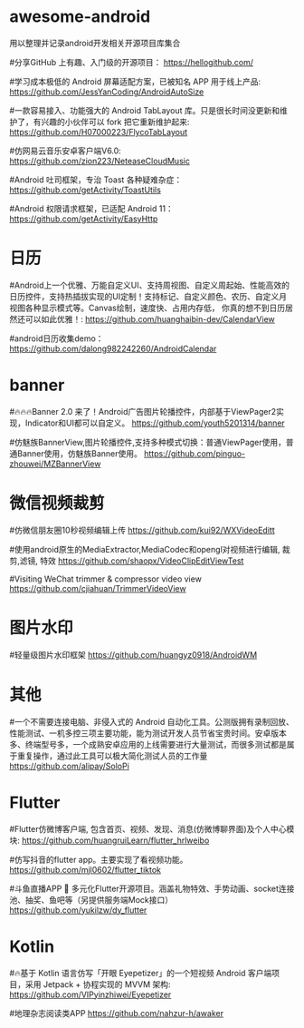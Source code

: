 # awesome-android
用以整理并记录android开发相关开源项目库集合

#分享GitHub 上有趣、入门级的开源项目：
https://hellogithub.com/

#学习成本极低的 Android 屏幕适配方案，已被知名 APP 用于线上产品:
https://github.com/JessYanCoding/AndroidAutoSize


#一款容易接入、功能强大的 Android TabLayout 库。只是很长时间没更新和维护了，有兴趣的小伙伴可以 fork 把它重新维护起来:
https://github.com/H07000223/FlycoTabLayout

#仿网易云音乐安卓客户端V6.0:
https://github.com/zion223/NeteaseCloudMusic


#Android 吐司框架，专治 Toast 各种疑难杂症：
https://github.com/getActivity/ToastUtils

#Android 权限请求框架，已适配 Android 11：
https://github.com/getActivity/EasyHttp

# 日历
#Android上一个优雅、万能自定义UI、支持周视图、自定义周起始、性能高效的日历控件，支持热插拔实现的UI定制！支持标记、自定义颜色、农历、自定义月视图各种显示模式等。Canvas绘制，速度快、占用内存低，
你真的想不到日历居然还可以如此优雅！:
https://github.com/huanghaibin-dev/CalendarView

#android日历收集demo：
https://github.com/dalong982242260/AndroidCalendar

# banner
#🔥🔥🔥Banner 2.0 来了！Android广告图片轮播控件，内部基于ViewPager2实现，Indicator和UI都可以自定义。
https://github.com/youth5201314/banner

#仿魅族BannerView,图片轮播控件,支持多种模式切换：普通ViewPager使用，普通Banner使用，仿魅族Banner使用。
https://github.com/pinguo-zhouwei/MZBannerView

# 微信视频裁剪
#仿微信朋友圈10秒视频编辑上传
https://github.com/kui92/WXVideoEditt

#使用android原生的MediaExtractor,MediaCodec和opengl对视频进行编辑, 裁剪,滤镜, 特效
https://github.com/shaopx/VideoClipEditViewTest

#Visiting WeChat trimmer & compressor video view
https://github.com/cjiahuan/TrimmerVideoView

# 图片水印

#轻量级图片水印框架
https://github.com/huangyz0918/AndroidWM

# 其他
#一个不需要连接电脑、非侵入式的 Android 自动化工具。公测版拥有录制回放、性能测试、一机多控三项主要功能，能为测试开发人员节省宝贵时间。安卓版本多、终端型号多，一个成熟安卓应用的上线需要进行大量测试，而很多测试都是属于重复操作，通过此工具可以极大简化测试人员的工作量
https://github.com/alipay/SoloPi

# Flutter

#Flutter仿微博客户端, 包含首页、视频、发现、消息(仿微博聊界面)及个人中心模块:
https://github.com/huangruiLearn/flutter_hrlweibo

#仿写抖音的flutter app。主要实现了看视频功能。
https://github.com/mjl0602/flutter_tiktok

#斗鱼直播APP 🚀 多元化Flutter开源项目。涵盖礼物特效、手势动画、socket连接池、抽奖、鱼吧等（另提供服务端Mock接口）
https://github.com/yukilzw/dy_flutter

# Kotlin

#🔥基于 Kotlin 语言仿写「开眼 Eyepetizer」的一个短视频 Android 客户端项目，采用 Jetpack + 协程实现的 MVVM 架构:
https://github.com/VIPyinzhiwei/Eyepetizer

#地理杂志阅读类APP
https://github.com/nahzur-h/awaker








